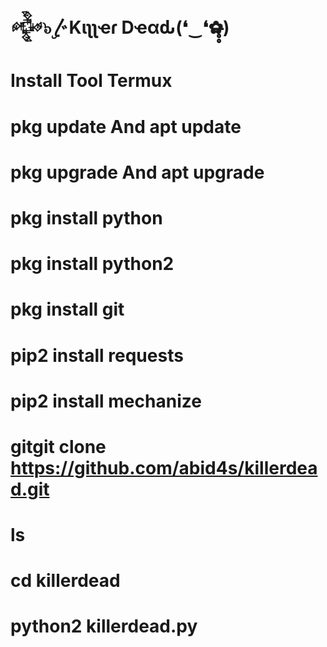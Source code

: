 # 𒅒๖ۣ〴Kιʅʅҽɾ Dҽαԃ(❛‿❛✿̶̥̥)

# Install Tool Termux

# pkg update And apt update
# pkg upgrade And apt upgrade
# pkg install python
# pkg install python2
# pkg install git
# pip2 install requests
# pip2 install mechanize
# gitgit clone https://github.com/abid4s/killerdead.git
# ls
# cd killerdead
# python2 killerdead.py
